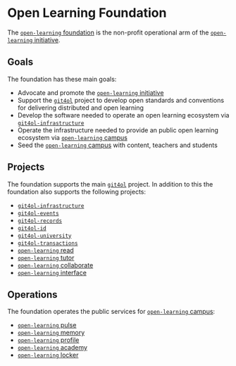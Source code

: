 # Open Learning Foundation

The [`open-learning` foundation](http://open-learning.org/foundation/) is the non-profit operational arm of the [`open-learning` initiative](http://open-learning.org/).

## Goals

The foundation has these main goals:

- Advocate and promote the [`open-learning` initiative](http://open-learning.org/)
- Support the [`git4ol`](http://github.com/open-learning/git4ol/) project to develop open standards and conventions for delivering distributed and open learning
- Develop the software needed to operate an open learning ecosystem via [`git4ol-infrastructure`](http://github.com/open-learning/git4ol-infrastructure/)
- Operate the infrastructure needed to provide an public open learning ecosystem via [`open-learning` campus](http://open-learning.org/campus/)
- Seed the [`open-learning` campus](http://open-learning.org/campus/) with content, teachers and students

## Projects

The foundation supports the main [`git4ol`](http://github.com/open-learning/git4ol/) project. In addition to this the foundation also supports the following projects:

- [`git4ol-infrastructure`](http://github.com/open-learning/git4ol-infrastructure/)
- [`git4ol-events`](https://github.com/open-learning/git4ol-events/)
- [`git4ol-records`](https://github.com/open-learning/git4ol-records/)
- [`git4ol-id`](https://github.com/open-learning/git4ol-id/)
- [`git4ol-university`](https://github.com/open-learning/git4ol-university/)
- [`git4ol-transactions`](https://github.com/open-learning/git4ol-transactions/)
- [`open-learning` read](http://open-learning.org/read/)
- [`open-learning` tutor](http://open-learning.org/tutor/)
- [`open-learning` collaborate](http://open-learning.org/collaborate/)
- [`open-learning` interface](http://open-learning.org/interface/)

## Operations

The foundation operates the public services for [`open-learning` campus](http://open-learning.org/campus/):

- [`open-learning` pulse](http://open-learning.org/pulse/)
- [`open-learning` memory](http://open-learning.org/memory/)
- [`open-learning` profile](http://open-learning.org/profile/)
- [`open-learning` academy](http://open-learning.org/academy/)
- [`open-learning` locker](http://open-learning.org/locker/)
